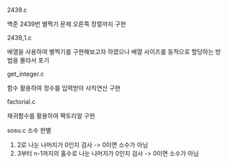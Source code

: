 2439.c

백준 2439번 별찍기 문제 오른쪽 정렬까지 구현

2439_1.c

배열을 사용하여 별찍기를 구현해보고자 하였으나 배열 사이즈를 동적으로 할당하는 방법을 몰라서 포기

get_integer.c

함수 활용하여 정수를 입력받아 사칙연산 구현

factorial.c

재귀함수를 활용하여 팩토리얼 구현



sosu.c
소수 판별
1.   2로 나눈 나머지가 0인지 검사 -> 0이면 소수가 아님
2.   3부터 n-1까지의 홀수로 나눈 나머지가 0인지 검사 -> 0이면 소수가 아님
